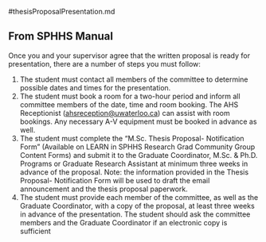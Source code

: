 #thesisProposalPresentation.md

## From SPHHS Manual 

Once you and your supervisor agree that the written proposal is ready for presentation, there are a number of steps you must follow: 

1. The student must contact all members of the committee to determine possible dates and times for the presentation.
2. The student must book a room for a two-hour period and inform all committee members of the date, time and room booking. The AHS Receptionist (ahsreception@uwaterloo.ca) can assist with room bookings. Any necessary A-V equipment must be booked in advance as well.
3. The student must complete the “M.Sc. Thesis Proposal- Notification Form” (Available on LEARN in SPHHS Research Grad Community Group Content Forms) and submit it to the Graduate Coordinator, M.Sc. & Ph.D. Programs or Graduate Research Assistant at minimum three weeks in advance of the proposal.  Note: the information provided in the Thesis Proposal- Notification Form will be used to draft the email announcement and the thesis proposal paperwork.  
4. The student must provide each member of the committee, as well as the Graduate Coordinator, with a copy of the proposal, at least three weeks in advance of the presentation. The student should ask the committee members and the Graduate Coordinator if an electronic copy is sufficient

